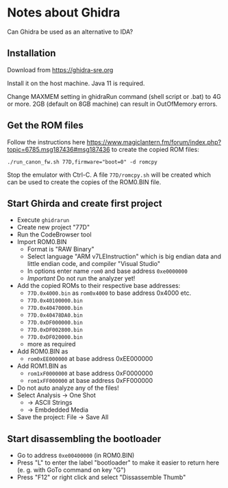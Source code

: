 # Notes about Ghidra

Can Ghidra be used as an alternative to IDA?

## Installation

Download from https://ghidra-sre.org

Install it on the host machine. Java 11 is required.

Change MAXMEM setting in ghidraRun command (shell script or .bat) to 4G or more. 
2GB (default on 8GB machine) can result in OutOfMemory errors.

## Get the ROM files

Follow the instructions here https://www.magiclantern.fm/forum/index.php?topic=6785.msg187436#msg187436
to create the copied ROM files:

```./run_canon_fw.sh 77D,firmware="boot=0" -d romcpy```

Stop the emulator with Ctrl-C. A file ```77D/romcpy.sh``` will be created 
which can be used to create the copies of the ROM0.BIN file.

## Start Ghirda and create first project

- Execute ```ghidrarun```
- Create new project "77D"
- Run the CodeBrowser tool
- Import ROM0.BIN
  - Format is "RAW Binary"
  - Select language "ARM v7LEInstruction" which is big endian data and little endian code, and compiler "Visual Studio"
  - In options enter name ```rom0``` and base address ```0xe0000000```
  - _Important_ Do not run the analyzer yet!
- Add the copied ROMs to their respective base addresses:
  - ```77D.0x4000.bin``` as ```rom0x4000``` to base address 0x4000 etc.
  - ```77D.0x40100000.bin```
  - ```77D.0x40470000.bin```
  - ```77D.0x40478DA0.bin```
  - ```77D.0xDF000000.bin```
  - ```77D.0xDF002800.bin```
  - ```77D.0xDF020000.bin```
  - more as required
- Add ROM0.BIN as 
  - ```rom0xEE000000``` at base address 0xEE000000
- Add ROM1.BIN as 
  - ```rom1xF0000000``` at base address 0xF0000000
  - ```rom1xFF000000``` at base address 0xFF000000
- Do not auto analyze any of the files!
- Select Analysis -> One Shot 
  - -> ASCII Strings
  - -> Embdedded Media
- Save the project: File -> Save All

## Start disassembling the bootloader

- Go to address ```0xe00400000``` (in ROM0.BIN)
- Press "L" to enter the label "bootloader" to make it easier to return here (e. g. with GoTo command on key "G")
- Press "F12" or right click and select "Dissassemble Thumb"
